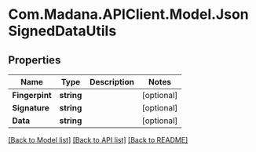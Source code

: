 
# Com.Madana.APIClient.Model.JsonSignedDataUtils

## Properties

Name | Type | Description | Notes
------------ | ------------- | ------------- | -------------
**Fingerpint** | **string** |  | [optional] 
**Signature** | **string** |  | [optional] 
**Data** | **string** |  | [optional] 

[[Back to Model list]](../README.md#documentation-for-models)
[[Back to API list]](../README.md#documentation-for-api-endpoints)
[[Back to README]](../README.md)

